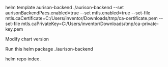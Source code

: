 helm template aurison-backend ./aurison-backend --set aurisonBackendPacs.enabled=true --set mtls.enabled=true --set-file mtls.caCertificate=C:/Users/inventor/Downloads/tmp/ca-certificate.pem --set-file mtls.caPrivateKey=C:/Users/inventor/Downloads/tmp/ca-private-key.pem


Modify chart version

Run this
helm package ./aurison-backend 

 helm repo index .  